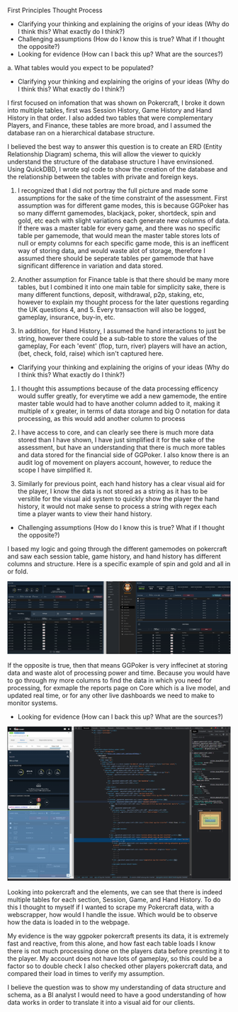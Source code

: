 First Principles Thought Process

- Clarifying your thinking and explaining the origins of your ideas (Why do I think this? What exactly do I think?)
- Challenging assumptions (How do I know this is true? What if I thought the opposite?)
- Looking for evidence (How can I back this up? What are the sources?)

a. What tables would you expect to be populated?

- Clarifying your thinking and explaining the origins of your ideas (Why do I think this? What exactly do I think?)

I first focused on infomation that was shown on Pokercraft, I broke it down into multiple tables, first was Session History, Game History and Hand History in that order. I also added two tables that were complementary Players, and Finance, these tables are more broad, and I assumed the database ran on a hierarchical database structure. 

I believed the best way to answer this question is to create an ERD (Entity Relationship Diagram) schema, this will allow the viewer to quickly understand the structure of the database structure I have envinsioned. Using QuickDBD, I wrote sql code to show the creation of the database and the relationship between the tables with private and foreign keys. 

1) I recognized that I did not portray the full picture and made some assumptions for the sake of the time constraint of the assessment. First assumption was for different game modes, this is because GGPoker has so many differnt gamemodes, blackjack, poker, shortdeck, spin and gold, etc each with slight variations each generate new columns of data. If there was a master table for every game, and there was no specific table per gamemode, that would mean the master table stores lots of null or empty columns for each specific game mode, this is an inefficent way of storing data, and would waste alot of storage, therefore I assumed there should be seperate tables per gamemode that have significant difference in variation and data stored.  

2) Another assumption for Finance table is that there should be many more tables, but I combined it into one main table for simplicity sake, there is many different functions, deposit, withdrawal, p2p, staking, etc, however to explain my thought process for the later questions regarding the UK questions 4, and 5. Every transaction will also be logged, gameplay, insurance, buy-in, etc. 

3) In addition, for Hand History, I assumed the hand interactions to just be string, however there could be a sub-table to store the values of the gameplay, For each 'event' (flop, turn, river) players will have an action, (bet, check, fold, raise) which isn't captured here.

- Clarifying your thinking and explaining the origins of your ideas (Why do I think this? What exactly do I think?)

1) I thought this assumptions because of the data processing efficency would suffer greatly, for everytime we add a new gamemode, the entire master table would had to have another column added to it, making it multiple of x greater, in terms of data storage and big O notation for data processing, as this would add another column to process 

2) I have access to core, and can clearly see there is much more data stored than I have shown, I have just simplified it for the sake of the assessment, but have an understanding that there is much more tables and data stored for the financial side of GGPoker. I also know there is an audit log of movement on players account, however, to reduce the scope I have simplified it. 

3) Similarly for previous point, each hand history has a clear visual aid for the player, I know the data is not stored as a string as it has to be versitile for the visual aid system to quickly show the player the hand history, it would not make sense to process a string with regex each time a player wants to view their hand history. 

- Challenging assumptions (How do I know this is true? What if I thought the opposite?)

I based my logic and going through the different gamemodes on pokercraft and saw each session table, game history, and hand history has different columns and structure. Here is a specific example of spin and gold and all in or fold.

![1](https://github.com/alecngai/NSUS_BI_Assessment/blob/main/Resources/Thought%20Process/1.png)

If the opposite is true, then that means GGPoker is very inffecinet at storing data and waste alot of processing power and time. Because you would have to go through my more columns to find the data in which you need for processing, for exmaple the reports page on Core which is a live model, and updated real time, or for any other live dashboards we need to make to monitor systems. 

- Looking for evidence (How can I back this up? What are the sources?)

![2](https://github.com/alecngai/NSUS_BI_Assessment/blob/main/Resources/Thought%20Process/2.png)

Looking into pokercraft and the elements, we can see that there is indeed multiple tables for each section, Session, Game, and Hand History. To do this I thought to myself if I wanted to scrape my Pokercraft data, with a webscrapper, how would I handle the issue. Which would be to observe how the data is loaded in to the webpage. 

My evidence is the way ggpoker pokercraft presents its data, it is extremely fast and reactive, from this alone, and how fast each table loads I know there is not much processing done on the players data before presnting it to the player. My account does not have lots of gameplay, so this could be a factor so to double check I also checked other players pokercraft data, and compared their load in times to verify my assumption. 

I believe the question was to show my understanding of data structure and schema, as a BI analyst I would need to have a good understanding of how data works in order to translate it into a visual aid for our clients. 
